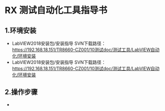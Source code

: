 # RX 测试自动化工具指导书
## 1.环境安装
* LabVIEW2018安装包/安装指导 SVN下载路径：https://192.168.18.151/TR8660-CZ001/10测试doc/测试工具/LabVIEW自动化/环境安装
* LabVIEW2018安装包/安装指导 SVN下载路径：https://192.168.18.151/TR8660-CZ001/10测试doc/测试工具/LabVIEW自动化/环境安装
## 2.操作步骤
*
